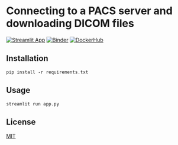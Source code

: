 # Connecting to a PACS server and downloading DICOM files


[![Streamlit App](https://static.streamlit.io/badges/streamlit_badge_black_white.svg)](https://artinmajdi-data7-pacs-dicom-app-id280r.streamlitapp.com/)
[![Binder](https://mybinder.org/badge_logo.svg)](https://mybinder.org/v2/gh/artinmajdi/Data7.PACS_DICOM.git/main?labpath=other%2Fd7.pacs.ipynb)
[![DockerHub](https://img.shields.io/badge/DockerHub-artinmajdi%2Fconnect--to--pacs-blue)](https://hub.docker.com/r/artinmajdi/connect_to_pacs)

## Installation

`pip install -r requirements.txt`

## Usage

`streamlit run app.py`

## License

[MIT](https://choosealicense.com/licenses/mit/)
